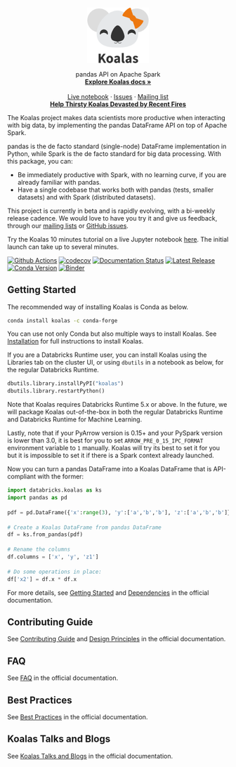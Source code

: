 <p align="center">
  <img src="https://raw.githubusercontent.com/databricks/koalas/master/icons/koalas-logo.png" width="140"/>
</p>

<p align="center">
  pandas API on Apache Spark
  <br/>
  <a href="https://koalas.readthedocs.io/en/latest/?badge=latest"><strong>Explore Koalas docs »</strong></a>
  <br/>
  <br/>
  <a href="https://mybinder.org/v2/gh/databricks/koalas/master?filepath=docs%2Fsource%2Fgetting_started%2F10min.ipynb">Live notebook</a>
  ·
  <a href="https://github.com/databricks/koalas/issues">Issues</a>
  ·
  <a href="https://groups.google.com/forum/#!forum/koalas-dev">Mailing list</a>
  <br/>
  <strong><a href="https://www.gofundme.com/f/help-thirsty-koalas-devastated-by-recent-fires">Help Thirsty Koalas Devasted by Recent Fires</a></strong>
</p>

The Koalas project makes data scientists more productive when interacting with big data, by implementing the pandas DataFrame API on top of Apache Spark.

pandas is the de facto standard (single-node) DataFrame implementation in Python, while Spark is the de facto standard for big data processing. With this package, you can:
 - Be immediately productive with Spark, with no learning curve, if you are already familiar with pandas.
 - Have a single codebase that works both with pandas (tests, smaller datasets) and with Spark (distributed datasets).

This project is currently in beta and is rapidly evolving, with a bi-weekly release cadence. We would love to have you try it and give us feedback, through our [mailing lists](https://groups.google.com/forum/#!forum/koalas-dev) or [GitHub issues](https://github.com/databricks/koalas/issues).

Try the Koalas 10 minutes tutorial on a live Jupyter notebook [here](https://mybinder.org/v2/gh/databricks/koalas/master?filepath=docs%2Fsource%2Fgetting_started%2F10min.ipynb). The initial launch can take up to several minutes.

[![Github Actions](https://github.com/databricks/koalas/workflows/master/badge.svg)](https://github.com/databricks/koalas/actions)
[![codecov](https://codecov.io/gh/databricks/koalas/branch/master/graph/badge.svg)](https://codecov.io/gh/databricks/koalas)
[![Documentation Status](https://readthedocs.org/projects/koalas/badge/?version=latest)](https://koalas.readthedocs.io/en/latest/?badge=latest)
[![Latest Release](https://img.shields.io/pypi/v/koalas.svg)](https://pypi.org/project/koalas/)
[![Conda Version](https://img.shields.io/conda/vn/conda-forge/koalas.svg)](https://anaconda.org/conda-forge/koalas)
[![Binder](https://mybinder.org/badge_logo.svg)](https://mybinder.org/v2/gh/databricks/koalas/master?filepath=docs%2Fsource%2Fgetting_started%2F10min.ipynb)


## Getting Started

The recommended way of installing Koalas is Conda as below.

```bash
conda install koalas -c conda-forge
```

You can use not only Conda but also multiple ways to install Koalas. See [Installation](https://koalas.readthedocs.io/en/latest/getting_started/install.html) for full instructions to install Koalas.

If you are a Databricks Runtime user, you can install Koalas using the Libraries tab on the cluster UI, or using `dbutils` in a notebook as below, for the regular Databricks Runtime.

```python
dbutils.library.installPyPI("koalas")
dbutils.library.restartPython()
```

Note that Koalas requires Databricks Runtime 5.x or above. In the future, we will package Koalas out-of-the-box in both the regular Databricks Runtime and Databricks Runtime for Machine Learning.

Lastly, note that if your PyArrow version is 0.15+ and your PySpark version is lower than 3.0, it is best for you to set `ARROW_PRE_0_15_IPC_FORMAT` environment variable to `1` manually.
Koalas will try its best to set it for you but it is impossible to set it if there is a Spark context already launched.

Now you can turn a pandas DataFrame into a Koalas DataFrame that is API-compliant with the former:

```python
import databricks.koalas as ks
import pandas as pd

pdf = pd.DataFrame({'x':range(3), 'y':['a','b','b'], 'z':['a','b','b']})

# Create a Koalas DataFrame from pandas DataFrame
df = ks.from_pandas(pdf)

# Rename the columns
df.columns = ['x', 'y', 'z1']

# Do some operations in place:
df['x2'] = df.x * df.x
```

For more details, see [Getting Started](https://koalas.readthedocs.io/en/latest/getting_started/index.html) and [Dependencies](https://koalas.readthedocs.io/en/latest/getting_started/install.html#dependencies) in the official documentation.


## Contributing Guide

See [Contributing Guide](https://koalas.readthedocs.io/en/latest/development/contributing.html) and [Design Principles](https://koalas.readthedocs.io/en/latest/development/design.html) in the official documentation.


## FAQ

See [FAQ](https://koalas.readthedocs.io/en/latest/user_guide/faq.html) in the official documentation.


## Best Practices

See [Best Practices](https://koalas.readthedocs.io/en/latest/user_guide/best_practices.html) in the official documentation.


## Koalas Talks and Blogs

See [Koalas Talks and Blogs](https://koalas.readthedocs.io/en/latest/getting_started/videos_blogs.html) in the official documentation.
